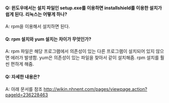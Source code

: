 #### Q: 윈도우에서는 설치 파일인 setup.exe를 이용하면 installshield를 이용한 설치가 쉽게 된다. 리눅스는 어떻게 하나?
A: rpm을 이용해서 설치하면 된다.

#### Q: rpm 설치와 yum 설치는 차이가 무엇인가?
A: rpm 파일은 해당 프로그램에서 의존성이 있는 다른 프로그램이 설치되어 있지 않으면 에러가 발생함.
   yum은 의존성이 있는 파일을 찾아서 같이 설치해줌. rpm 설치를 훨씬 편하게 해줌.

#### Q: 자세한 내용은?
A: 아래 문서를 참조
   http://wikin.nhnent.com/pages/viewpage.action?pageId=236228463